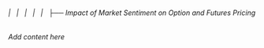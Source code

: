 ###### |   |   |   |   |   ├── Impact of Market Sentiment on Option and Futures Pricing

*Add content here*